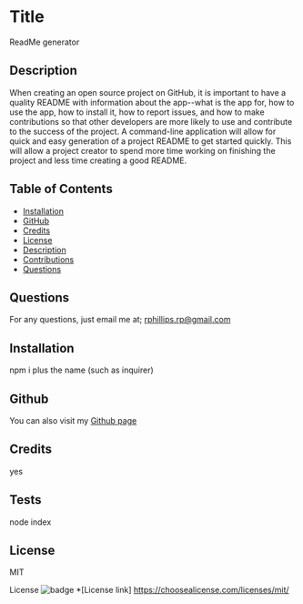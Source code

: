 # Title

  ReadMe generator
  
## Description

  When creating an open source project on GitHub, it is important to have a quality README with information about the app--what is the app for, how to use the app, how to install it, how to report issues, and how to make contributions so that other developers are more likely to use and contribute to the success of the project. A command-line application will allow for quick and easy generation of a project README to get started quickly. This will allow a project creator to spend more time working on finishing the project and less time creating a good README.

## Table of Contents

* [Installation](#installation)
* [GitHub](#github)
* [Credits](#credits)
* [License](#license)
* [Description](#description)
* [Contributions](#contributions)
* [Questions](#questions)

## Questions

 For any questions, just email me at; rphillips.rp@gmail.com

## Installation

  npm i plus the name (such as inquirer)

## Github

 You can also visit my [Github page](https://github.com/rophillips/rophillips)

## Credits

  yes

## Tests

  node index

## License

  MIT

  License
![badge](https://shields.io/badge/license-MIT-brightgreen)
*[License link] https://choosealicense.com/licenses/mit/
